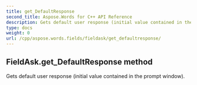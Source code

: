 ```yaml
---
title: get_DefaultResponse
second_title: Aspose.Words for C++ API Reference
description: Gets default user response (initial value contained in the prompt window). 
type: docs
weight: 0
url: /cpp/aspose.words.fields/fieldask/get_defaultresponse/
---
```

## FieldAsk.get_DefaultResponse method


Gets default user response (initial value contained in the prompt window). 


